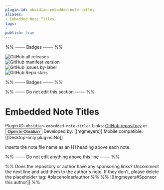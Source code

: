 ```yaml
---
plugin-id: obsidian-embedded-note-titles
aliases:
- Embedded Note Titles
tags: 
- 
publish: true
---
```


%% ----- Badges ----- %%

![GitHub all releases](https://img.shields.io/github/downloads/mgmeyers/obsidian-embedded-note-titles/total?color=573E7A&logo=github&style=for-the-badge)   
![GitHub manifest version](https://img.shields.io/github/manifest-json/v/mgmeyers/obsidian-embedded-note-titles?color=573E7A&logo=github&style=for-the-badge)   
![GitHub issues by-label](https://img.shields.io/github/issues/mgmeyers/obsidian-embedded-note-titles/help%20wanted?color=573E7A&logo=github&style=for-the-badge)   
![GitHub Repo stars](https://img.shields.io/github/stars/mgmeyers/obsidian-embedded-note-titles?color=573E7A&logo=github&style=for-the-badge)

%% ----- Badges ----- %%

%% ----- Do not edit this section ----- %%

# Embedded Note Titles

Plugin ID: `obsidian-embedded-note-titles`
Links: [GitHub repository](https://github.com/mgmeyers/obsidian-embedded-note-titles) or [<button id=HH>Open in Obsidian</button>](obsidian://goto-plugin?id=obsidian-embedded-note-titles)
Developed by: [[mgmeyers]]
Mobile compatible: [[Desktop-only plugins|No]]

Inserts the note file name as an H1 heading above each note.

%% ----- Do not edit anything above this line ----- %% 

%% Does the repository or author have any sponsoring links? Uncomment the next line and add them to the author's note. If they don't, please delete the placeholder tag: #placeholder/author %%
%% ![[mgmeyers#Sponsor this author]] %%
